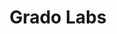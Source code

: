 ---
blog: http://blog.gradolabs.com/
facebook: https://facebook.com/GradoLabs
instagram: https://instagram.com/gradolabs
logohandle: gradolabs
sort: gradolabs
title: Grado Labs
twitter: https://x.com/Grado
website: https://gradolabs.com/
---